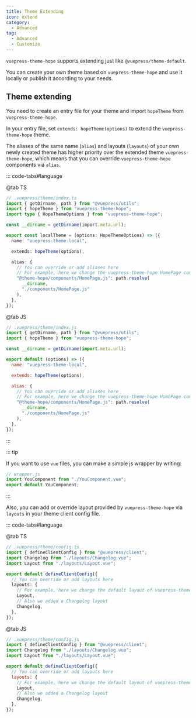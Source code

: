 ```yaml
---
title: Theme Extending
icon: extend
category:
  - Advanced
tag:
  - Advanced
  - Customize
---
```


`vuepress-theme-hope` supports extending just like `@vuepress/theme-default`.

You can create your own theme based on `vuepress-theme-hope` and use it locally or publish it according to your needs.

## Theme extending

You need to create an entry file for your theme and import `hopeTheme` from `vuepress-theme-hope`.

In your entry file, set `extends: hopeTheme(options)` to extend the `vuepress-theme-hope` theme.

The aliases of the same name (`alias`) and layouts (`layouts`) of your own newly created theme has higher priority over the extended theme `vuepress-theme-hope`, which means that you can override `vuepress-theme-hope` components via `alias`.

::: code-tabs#language

@tab TS

```ts
// .vuepress/theme/index.ts
import { getDirname, path } from "@vuepress/utils";
import { hopeTheme } from "vuepress-theme-hope";
import type { HopeThemeOptions } from "vuepress-theme-hope";

const __dirname = getDirname(import.meta.url);

export const localTheme = (options: HopeThemeOptions) => ({
  name: "vuepress-theme-local",

  extends: hopeTheme(options),

  alias: {
    // You can override or add aliases here
    // For example, here we change the vuepress-theme-hope HomePage component to components/HomePage.js under our own theme
    "@theme-hope/components/HomePage.js": path.resolve(
      __dirname,
      "./components/HomePage.js"
    ),
  },
});
```

@tab JS

```js
// .vuepress/theme/index.js
import { getDirname, path } from "@vuepress/utils";
import { hopeTheme } from "vuepress-theme-hope";

const __dirname = getDirname(import.meta.url);

export default (options) => ({
  name: "vuepress-theme-local",

  extends: hopeTheme(options),

  alias: {
    // You can override or add aliases here
    // For example, here we change the vuepress-theme-hope HomePage component to components/HomePage.js under our own theme
    "@theme-hope/components/HomePage.js": path.resolve(
      __dirname,
      "./components/HomePage.js"
    ),
  },
});
```

:::

::: tip

If you want to use `vue` files, you can make a simple js wrapper by writing:

```js
// wrapper.js
import YouComponent from "./YouComponent.vue";
export default YouComponent;
```

:::

Also, you can add or override layout provided by `vuepress-theme-hope` via `layouts` in your theme client config file.

::: code-tabs#language

@tab TS

```ts
// .vuepress/theme/config.ts
import { defineClientConfig } from "@vuepress/client";
import Changelog from "./layouts/Changelog.vue";
import Layout from "./layouts/Layout.vue";

export default defineClientConfig({
  // You can override or add layouts here
  layouts: {
    // For example, here we change the default layout of vuepress-theme-hope to layouts/Layout.vue under our own theme
    Layout,
    // Also we added a Changelog layout
    Changelog,
  },
});
```

@tab JS

```js
// .vuepress/theme/config.js
import { defineClientConfig } from "@vuepress/client";
import Changelog from "./layouts/Changelog.vue";
import Layout from "./layouts/Layout.vue";

export default defineClientConfig({
  // You can override or add layouts here
  layouts: {
    // For example, here we change the default layout of vuepress-theme-hope to layouts/Layout.vue under our own theme
    Layout,
    // Also we added a Changelog layout
    Changelog,
  },
});
```
